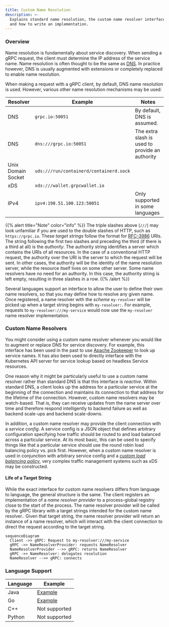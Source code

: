 ```yaml
---
title: Custom Name Resolution
description: >-
  Explains standard name resolution, the custom name resolver interface,
  and how to write an implementation.
---
```


### Overview

Name resolution is fundamentally about service discovery. When sending a 
gRPC request, the client must determine the IP address of the service name.
Name resolution is often thought to be the same as
[DNS](https://www.ietf.org/rfc/rfc1035.txt). In practice however, DNS is usually
augmented with extensions or completely replaced to enable name resolution.

When making a request with a gRPC client, by default, DNS name resolution is
used. However, various other name resolution mechanisms may be used:

|Resolver|Example|Notes|
|-|-|-|
|DNS|`grpc.io:50051`|By default, DNS is assumed.|
|DNS|`dns:///grpc.io:50051`|The extra slash is used to provide an authority|
|Unix Domain Socket|`uds:///run/containerd/containerd.sock`|
|xDS|`xds:///wallet.grpcwallet.io`||
|IPv4|`ipv4:198.51.100.123:50051`|Only supported in some languages|


{{% alert title="Note" color="info" %}}
The triple slashes above (`///`) may look unfamiliar if you are used to the
double slashes of HTTP, such as `https://grpc.io`. These _target strings_ follow
the format for [RFC-3986](https://datatracker.ietf.org/doc/html/rfc3986) URIs.
The string following the first two slashes and preceding the third (if there is
a third at all) is the _authority_. The authority string identifies a server
which contains the URIs of all resources. In the case of a conventional
HTTP request, the authority over the URI is the server to which the request will
be sent. In other cases, the authority will be the identity of the name
resolution server, while the resource itself lives on some other server. Some
name resolvers have no need for an authority. In this case, the authority string
is left empty, resulting in three slashes in a row.
{{% /alert %}}

Several languages support an interface to allow the user to define their own
name resolvers, so that you may define how to resolve any given name. Once
registered, a name resolver with the _scheme_ `my-resolver` will be picked up
when a target string begins with `my-resolver:`. For example, requests to
`my-resolver:///my-service` would now use the `my-resolver` name resolver
implementation.

### Custom Name Resolvers

You might consider using a custom name resolver whenever you would like to
augment or replace DNS for service discovery. For example, this interface has
been used in the past to use [Apache Zookeeper](https://zookeeper.apache.org/)
to look up service names.  It has also been used to directly interface with the
Kubernetes API server for service lookup based on headless Service resources.

One reason why it might be particularly useful to use a custom name resolver
rather than standard DNS is that this interface is _reactive_. Within standard
DNS, a client looks up the address for a particular service at the beginning of
the connection and maintains its connection to that address for the lifetime of
the connection. However, custom name resolvers may be watch-based. That is, they
can receive updates from the name server over time and therefore respond
intelligently to backend failure as well as backend scale-ups and backend
scale-downs.

In addition, a custom name resolver may provide the client connection with a
_service config_. A service config is a JSON object that defines
arbitrary configuration specifying how traffic should be routed to and load
balanced across a particular service. At its most basic, this can be used to
specify things like that a particular service should use the round robin load
balancing policy vs. pick first. However, when a custom name resolver is used in
conjunction with arbitrary service config and a [_custom load balancing
policy_](https://grpc.io/docs/guides/custom-load-balancing/), very complex
traffic management systems such as xDS may be constructed.

#### Life of a Target String

While the exact interface for custom name resolvers differs from language to
language, the general structure is the same. The client registers an
implementation of a _name resolver provider_ to a process-global registry close
to the start of the process. The name resolver provider will be called by the
gRPC library with a target strings intended for the custom name resolver.. Given
that target string, the name resolver provider will return an instance of a name
resolver, which will interact with the client connection to direct the request
according to the target string.

```mermaid
sequenceDiagram
  Client ->> gRPC: Request to my-resolver:///my-service
  gRPC ->> NameResolverProvider: requests NameResolver
  NameResolverProvider -->> gRPC: returns NameResolver
  gRPC ->> NameResolver: delegates resolution
  NameResolver -->> gRPC: connects
```

### Language Support

| Language | Example        |
|----------|----------------|
| Java     |[Example](https://github.com/grpc/grpc-java/tree/master/examples/src/main/java/io/grpc/examples/nameresolve)|
| Go       |[Example](https://github.com/grpc/grpc-go/tree/master/examples/features/name_resolving)|
| C++      | Not supported|
| Python |Not supported|
